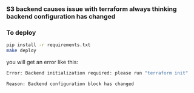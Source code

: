 ### S3 backend causes issue with terraform always thinking backend configuration has changed

### To deploy
``` bash
pip install -r requirements.txt
make deploy
```

you will get an error like this:
``` bash
Error: Backend initialization required: please run "terraform init"

Reason: Backend configuration block has changed
```
